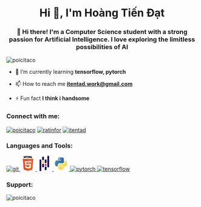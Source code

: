 <h1 align="center">Hi 👋, I'm Hoàng Tiến Đạt</h1>
<h3 align="center">👋 Hi there! I'm a Computer Science student with a strong passion for Artificial Intelligence. I love exploring the limitless possibilities of AI</h3>

<p align="left"> <img src="https://komarev.com/ghpvc/?username=poicitaco&label=Profile%20views&color=0e75b6&style=flat" alt="poicitaco" /> </p>

- 🌱 I’m currently learning **tensorflow, pytorch**

- 📫 How to reach me **itentad.work@gmail.com**

- ⚡ Fun fact **I think i handsome**

<h3 align="left">Connect with me:</h3>
<p align="left">
<a href="https://twitter.com/poicitaco" target="blank"><img align="center" src="https://raw.githubusercontent.com/rahuldkjain/github-profile-readme-generator/master/src/images/icons/Social/twitter.svg" alt="poicitaco" height="30" width="40" /></a>
<a href="https://fb.com/ratinfor" target="blank"><img align="center" src="https://raw.githubusercontent.com/rahuldkjain/github-profile-readme-generator/master/src/images/icons/Social/facebook.svg" alt="ratinfor" height="30" width="40" /></a>
<a href="https://instagram.com/itentad" target="blank"><img align="center" src="https://raw.githubusercontent.com/rahuldkjain/github-profile-readme-generator/master/src/images/icons/Social/instagram.svg" alt="itentad" height="30" width="40" /></a>
</p>

<h3 align="left">Languages and Tools:</h3>
<p align="left"> <a href="https://git-scm.com/" target="_blank" rel="noreferrer"> <img src="https://www.vectorlogo.zone/logos/git-scm/git-scm-icon.svg" alt="git" width="40" height="40"/> </a> <a href="https://www.w3.org/html/" target="_blank" rel="noreferrer"> <img src="https://raw.githubusercontent.com/devicons/devicon/master/icons/html5/html5-original-wordmark.svg" alt="html5" width="40" height="40"/> </a> <a href="https://pandas.pydata.org/" target="_blank" rel="noreferrer"> <img src="https://raw.githubusercontent.com/devicons/devicon/2ae2a900d2f041da66e950e4d48052658d850630/icons/pandas/pandas-original.svg" alt="pandas" width="40" height="40"/> </a> <a href="https://www.python.org" target="_blank" rel="noreferrer"> <img src="https://raw.githubusercontent.com/devicons/devicon/master/icons/python/python-original.svg" alt="python" width="40" height="40"/> </a> <a href="https://pytorch.org/" target="_blank" rel="noreferrer"> <img src="https://www.vectorlogo.zone/logos/pytorch/pytorch-icon.svg" alt="pytorch" width="40" height="40"/> </a> <a href="https://www.tensorflow.org" target="_blank" rel="noreferrer"> <img src="https://www.vectorlogo.zone/logos/tensorflow/tensorflow-icon.svg" alt="tensorflow" width="40" height="40"/> </a> </p>

<h3 align="left">Support:</h3>
<p><a href="https://www.buymeacoffee.com/poicitaco"> <img align="left" src="https://cdn.buymeacoffee.com/buttons/v2/default-yellow.png" height="50" width="210" alt="poicitaco" /></a></p><br><br>
